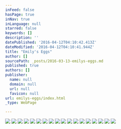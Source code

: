 ```yaml
---
inFeed: false
hasPage: true
inNav: true
inLanguage: null
starred: false
keywords: []
description: ''
datePublished: '2016-04-12T04:10:42.413Z'
dateModified: '2016-04-12T04:10:41.944Z'
title: "Emily's Eggs"
author: []
sourcePath: _posts/2016-03-13-emilys-eggs.md
published: true
authors: []
publisher:
  name: null
  domain: null
  url: null
  favicon: null
url: emilys-eggs/index.html
_type: WebPage

---
```

![](https://s3-us-west-2.amazonaws.com/the-grid-img/p/7038876427ddc3e2a3ef910a35e311bbdf71722a.jpg)
![](https://s3-us-west-2.amazonaws.com/the-grid-img/p/d79fe0f66b27616ff37995d31bcb7e9f081e50f7.jpg)
![](https://s3-us-west-2.amazonaws.com/the-grid-img/p/2ed19709af6a4f7f3979722738fc08fb67d9a3aa.jpg)
![](https://s3-us-west-2.amazonaws.com/the-grid-img/p/e62373e22afd38285c4d803a3b6568bd653e7afc.jpg)
![](https://s3-us-west-2.amazonaws.com/the-grid-img/p/a0eb04df7a9fb87fa28941680dbda71abb58a73b.jpg)
![](https://the-grid-user-content.s3-us-west-2.amazonaws.com/b3afe4a2-d02a-46fa-aab2-bed45556a6a0.jpg)
![](https://the-grid-user-content.s3-us-west-2.amazonaws.com/f0a7ca7d-7e69-4200-a166-80144bd54a86.jpg)
![](https://the-grid-user-content.s3-us-west-2.amazonaws.com/841b1120-2b72-48fc-85f6-446f46e119a5.jpg)
![](https://s3-us-west-2.amazonaws.com/the-grid-img/p/7abcd8b27f8841a3cfae5079aa8b6b475ad09e7f.jpg)
![](https://the-grid-user-content.s3-us-west-2.amazonaws.com/b78b9b60-476f-4dc2-86db-7b49b1cd47c2.jpg)
![](https://the-grid-user-content.s3-us-west-2.amazonaws.com/b4e996b4-b8df-4f47-aa2f-78d9e1aae7b9.jpg)
![](https://the-grid-user-content.s3-us-west-2.amazonaws.com/10cea380-f3ce-4159-8d9e-711d9746e191.jpg)
![](https://the-grid-user-content.s3-us-west-2.amazonaws.com/40a7c065-2190-47bf-85ad-e4e9c838038e.jpg)
![](https://s3-us-west-2.amazonaws.com/the-grid-img/p/1b6a54c18ab41b948b5b09b2c3d365e8d40c5dd4.jpg)
![](https://s3-us-west-2.amazonaws.com/the-grid-img/p/5bceb481e2a8536f11473061e5ed30182780fed6.jpg)
![](https://the-grid-user-content.s3-us-west-2.amazonaws.com/dc840cbe-a318-4f66-9bd2-02ef260cb24d.jpg)
![](https://the-grid-user-content.s3-us-west-2.amazonaws.com/2865b2c0-884e-454d-8203-fd6a03236e85.jpg)
![](https://the-grid-user-content.s3-us-west-2.amazonaws.com/8b14aa06-9419-4f0a-aec5-ad5c5dbff9a4.jpg)